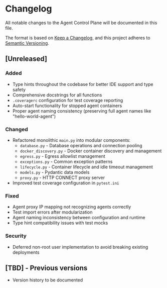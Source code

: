 # Changelog

All notable changes to the Agent Control Plane will be documented in this file.

The format is based on [Keep a Changelog](https://keepachangelog.com/en/1.0.0/),
and this project adheres to [Semantic Versioning](https://semver.org/spec/v2.0.0.html).

## [Unreleased]

### Added
- Type hints throughout the codebase for better IDE support and type safety
- Comprehensive docstrings for all functions
- `.coveragerc` configuration for test coverage reporting
- Auto-start functionality for stopped agent containers
- Proper agent naming consistency (preserving full agent names like "hello-world-agent")

### Changed
- Refactored monolithic `main.py` into modular components:
  - `database.py` - Database operations and connection pooling
  - `docker_discovery.py` - Docker container discovery and management
  - `egress.py` - Egress allowlist management
  - `exceptions.py` - Common exception patterns
  - `lifecycle.py` - Container lifecycle and idle timeout management
  - `models.py` - Pydantic data models
  - `proxy.py` - HTTP CONNECT proxy server
- Improved test coverage configuration in `pytest.ini`

### Fixed
- Agent proxy IP mapping not recognizing agents correctly
- Test import errors after modularization
- Agent naming inconsistency between configuration and runtime
- Type hint compatibility issues with test mocks

### Security
- Deferred non-root user implementation to avoid breaking existing deployments

## [TBD] - Previous versions

- Version history to be documented
